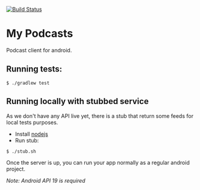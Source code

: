 [![Build Status](https://snap-ci.com/alabeduarte/mypodcasts-android/branch/master/build_image)](https://snap-ci.com/alabeduarte/mypodcasts-android/branch/master)

# My Podcasts

Podcast client for android.

## Running tests:
```
$ ./gradlew test
```

## Running locally with stubbed service

As we don't have any API live yet, there is a stub that return some feeds for local tests purposes.

- Install [nodejs](https://nodejs.org/)
- Run stub:
```
$ ./stub.sh
```

Once the server is up, you can run your app normally as a regular android project.

*Note: Android API 19 is required*